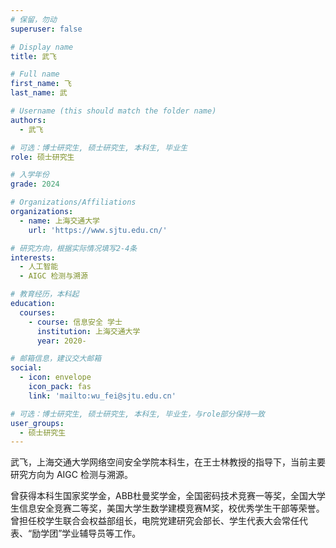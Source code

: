 ```yaml
---
# 保留，勿动
superuser: false

# Display name
title: 武飞

# Full name
first_name: 飞
last_name: 武

# Username (this should match the folder name)
authors:
  - 武飞

# 可选：博士研究生, 硕士研究生, 本科生, 毕业生
role: 硕士研究生

# 入学年份
grade: 2024

# Organizations/Affiliations
organizations:
  - name: 上海交通大学
    url: 'https://www.sjtu.edu.cn/'

# 研究方向，根据实际情况填写2-4条
interests:
  - 人工智能
  - AIGC 检测与溯源

# 教育经历，本科起
education:
  courses:
    - course: 信息安全 学士
      institution: 上海交通大学
      year: 2020-

# 邮箱信息，建议交大邮箱
social:
  - icon: envelope
    icon_pack: fas
    link: 'mailto:wu_fei@sjtu.edu.cn'

# 可选：博士研究生, 硕士研究生, 本科生, 毕业生，与role部分保持一致
user_groups:
  - 硕士研究生
---
```


武飞，上海交通大学网络空间安全学院本科生，在王士林教授的指导下，当前主要研究方向为 AIGC 检测与溯源。

曾获得本科生国家奖学金，ABB杜曼奖学金，全国密码技术竞赛一等奖，全国大学生信息安全竞赛二等奖，美国大学生数学建模竞赛M奖，校优秀学生干部等荣誉。曾担任校学生联合会权益部组长，电院党建研究会部长、学生代表大会常任代表、“励学团”学业辅导员等工作。